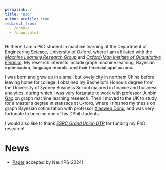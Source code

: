 ```yaml
---
permalink: /
title: "Bio"
author_profile: true
redirect_from: 
  - /about/
  - /about.html
---
```

Hi there! I am a PhD student in machine learning at the Department of Engineering Science, University of Oxford, where I am affiliated with the [*Machine Learning Research Group*](https://www.robots.ox.ac.uk/~parg/) and [*Oxford-Man Institute of Quantitative Finance*](https://oxford-man.ox.ac.uk/). My research interests include graph machine learning, Bayesian optimisation, language models, and their financial applications.

I was born and grew up in a small but lovely city in northern China before leaving home for college. I obtained my Bachelor's Honours degree from the University of Sydney Business School majored in finance and business analytics, during which I was very fortunate to work with professor [Junbin Gao](https://scholar.google.com/citations?user=3-KJN8IAAAAJ&hl=en) on graph machine learning research. Then I moved to the UK to study for a Master’s degree in statistics at Oxford, where I finished my thesis on graph Bayesian optimization with professor [Xiaowen Dong](https://web.media.mit.edu/~xdong/), and was very fortunate to become one of his DPhil students.

I would also like to thank [*ESRC Grand Union DTP*](https://www.granduniondtp.ac.uk/) for funding my PhD research!

News
======
- [Paper](https://arxiv.org/abs/2405.15119) accepted by NeurIPS-2024!


